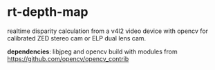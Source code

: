 # rt-depth-map
realtime disparity calculation from a v4l2 video device with opencv for calibrated ZED stereo cam or ELP dual lens cam.

__dependencies__: libjpeg and opencv build with modules from https://github.com/opencv/opencv_contrib
